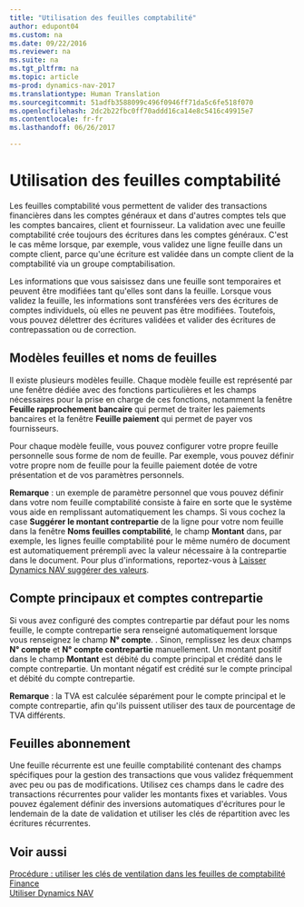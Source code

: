 ```yaml
---
title: "Utilisation des feuilles comptabilité"
author: edupont04
ms.custom: na
ms.date: 09/22/2016
ms.reviewer: na
ms.suite: na
ms.tgt_pltfrm: na
ms.topic: article
ms-prod: dynamics-nav-2017
ms.translationtype: Human Translation
ms.sourcegitcommit: 51adfb3588099c496f0946ff71da5c6fe518f070
ms.openlocfilehash: 2dc2b22fbc0ff70addd16ca14e8c5416c49915e7
ms.contentlocale: fr-fr
ms.lasthandoff: 06/26/2017

---
```


# <a name="work-with-general-journals"></a>Utilisation des feuilles comptabilité
Les feuilles comptabilité vous permettent de valider des transactions financières dans les comptes généraux et dans d'autres comptes tels que les comptes bancaires, client et fournisseur. La validation avec une feuille comptabilité crée toujours des écritures dans les comptes généraux. C'est le cas même lorsque, par exemple, vous validez une ligne feuille dans un compte client, parce qu'une écriture est validée dans un compte client de la comptabilité via un groupe comptabilisation.

Les informations que vous saisissez dans une feuille sont temporaires et peuvent être modifiées tant qu'elles sont dans la feuille. Lorsque vous validez la feuille, les informations sont transférées vers des écritures de comptes individuels, où elles ne peuvent pas être modifiées. Toutefois, vous pouvez délettrer des écritures validées et valider des écritures de contrepassation ou de correction.

## <a name="journal-templates-and-batches"></a>Modèles feuilles et noms de feuilles
Il existe plusieurs modèles feuille. Chaque modèle feuille est représenté par une fenêtre dédiée avec des fonctions particulières et les champs nécessaires pour la prise en charge de ces fonctions, notamment la fenêtre **Feuille rapprochement bancaire** qui permet de traiter les paiements bancaires et la fenêtre **Feuille paiement** qui permet de payer vos fournisseurs.

Pour chaque modèle feuille, vous pouvez configurer votre propre feuille personnelle sous forme de nom de feuille. Par exemple, vous pouvez définir votre propre nom de feuille pour la feuille paiement dotée de votre présentation et de vos paramètres personnels.

**Remarque** : un exemple de paramètre personnel que vous pouvez définir dans votre nom feuille comptabilité consiste à faire en sorte que le système vous aide en remplissant automatiquement les champs. Si vous cochez la case **Suggérer le montant contrepartie** de la ligne pour votre nom feuille dans la fenêtre **Noms feuilles comptabilité**, le champ **Montant** dans, par exemple, les lignes feuille comptabilité pour le même numéro de document est automatiquement prérempli avec la valeur nécessaire à la contrepartie dans le document. Pour plus d'informations, reportez-vous à [Laisser Dynamics NAV suggérer des valeurs](ui-let-system-suggest-values.md).

## <a name="main-accounts-and-balancing-accounts"></a>Compte principaux et comptes contrepartie
Si vous avez configuré des comptes contrepartie par défaut pour les noms feuille, le compte contrepartie sera renseigné automatiquement lorsque vous renseignez le champ **N° compte**. . Sinon, remplissez les deux champs **N° compte** et **N° compte contrepartie** manuellement. Un montant positif dans le champ **Montant** est débité du compte principal et crédité dans le compte contrepartie. Un montant négatif est crédité sur le compte principal et débité du compte contrepartie.

**Remarque** : la TVA est calculée séparément pour le compte principal et le compte contrepartie, afin qu'ils puissent utiliser des taux de pourcentage de TVA différents.

## <a name="recurring-journals"></a>Feuilles abonnement
Une feuille récurrente est une feuille comptabilité contenant des champs spécifiques pour la gestion des transactions que vous validez fréquemment avec peu ou pas de modifications. Utilisez ces champs dans le cadre des transactions récurrentes pour valider les montants fixes et variables. Vous pouvez également définir des inversions automatiques d'écritures pour le lendemain de la date de validation et utiliser les clés de répartition avec les écritures récurrentes.

## <a name="see-also"></a>Voir aussi
[Procédure : utiliser les clés de ventilation dans les feuilles de comptabilité](ui-how-use-allocation-keys-general-journals.md)  
[Finance](finance-setup.md)  
[Utiliser Dynamics NAV](ui-work-product.md)

